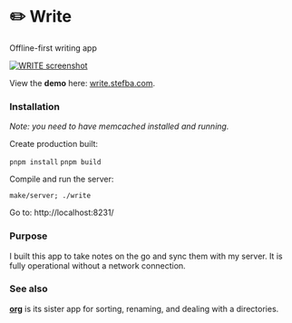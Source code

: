# ✏️ Write

Offline-first writing app

[<img src="https://stefba.com/write-frame.jpg?v=0" alt="WRITE screenshot">](https://write.stefba.com/)

View the **demo** here: [write.stefba.com](https://write.stefba.com/).

### Installation

*Note: you need to have memcached installed and running.*

Create production built:

`pnpm install`
`pnpm build`

Compile and run the server:

`make/server; ./write`

Go to: http://localhost:8231/

### Purpose

I built this app to take notes on the go and sync them with my server. It is fully operational without a network connection.

### See also

**[org](https://github.com/stefba/org)** is its sister app for sorting, renaming, and dealing with a directories.
